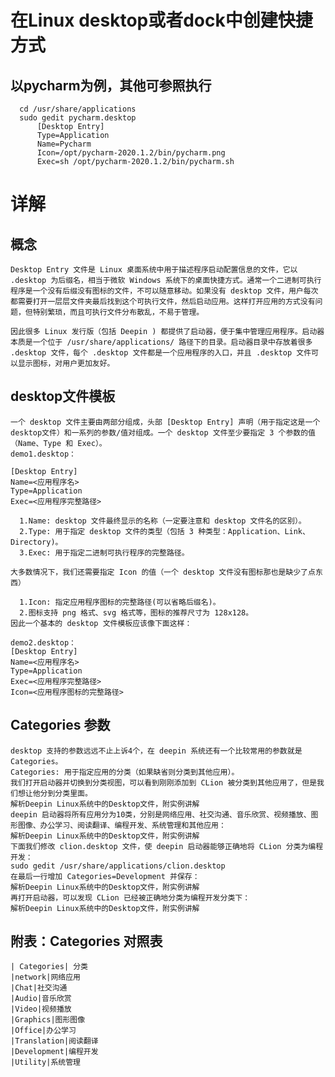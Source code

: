 # 在Linux desktop或者dock中创建快捷方式
  ## 以pycharm为例，其他可参照执行
      cd /usr/share/applications
      sudo gedit pycharm.desktop
          [Desktop Entry]
          Type=Application
          Name=Pycharm
          Icon=/opt/pycharm-2020.1.2/bin/pycharm.png
          Exec=sh /opt/pycharm-2020.1.2/bin/pycharm.sh
# 详解
## 概念
    Desktop Entry 文件是 Linux 桌面系统中用于描述程序启动配置信息的文件，它以 .desktop 为后缀名，相当于微软 Windows 系统下的桌面快捷方式。通常一个二进制可执行程序是一个没有后缀没有图标的文件，不可以随意移动。如果没有 desktop 文件，用户每次都需要打开一层层文件夹最后找到这个可执行文件，然后启动应用。这样打开应用的方式没有问题，但特别繁琐，而且可执行文件分布散乱，不易于管理。

    因此很多 Linux 发行版（包括 Deepin ) 都提供了启动器，便于集中管理应用程序。启动器本质是一个位于 /usr/share/applications/ 路径下的目录。启动器目录中存放着很多 .desktop 文件，每个 .desktop 文件都是一个应用程序的入口，并且 .desktop 文件可以显示图标，对用户更加友好。

## desktop文件模板  
    一个 desktop 文件主要由两部分组成，头部 [Desktop Entry] 声明（用于指定这是一个desktop文件）和一系列的参数/值对组成。一个 desktop 文件至少要指定 3 个参数的值（Name、Type 和 Exec）。
    demo1.desktop：

    [Desktop Entry]
    Name=<应用程序名>
    Type=Application
    Exec=<应用程序完整路径>
      
      1.Name: desktop 文件最终显示的名称（一定要注意和 desktop 文件名的区别）。
      2.Type: 用于指定 desktop 文件的类型（包括 3 种类型：Application、Link、Directory)。
      3.Exec: 用于指定二进制可执行程序的完整路径。

    大多数情况下，我们还需要指定 Icon 的值（一个 desktop 文件没有图标那也是缺少了点东西）

      1.Icon: 指定应用程序图标的完整路径(可以省略后缀名)。
      2.图标支持 png 格式、svg 格式等，图标的推荐尺寸为 128x128。
    因此一个基本的 desktop 文件模板应该像下面这样：

    demo2.desktop：
    [Desktop Entry]
    Name=<应用程序名>
    Type=Application
    Exec=<应用程序完整路径>
    Icon=<应用程序图标的完整路径>
## Categories 参数
    desktop 支持的参数远远不止上诉4个，在 deepin 系统还有一个比较常用的参数就是 Categories。
    Categories: 用于指定应用的分类（如果缺省则分类到其他应用）。
    我们打开启动器并切换到分类视图，可以看到刚刚添加到 CLion 被分类到其他应用了，但是我们想让他分到分类里面。
    解析Deepin Linux系统中的Desktop文件，附实例讲解
    deepin 启动器将所有应用分为10类，分别是网络应用、社交沟通、音乐欣赏、视频播放、图形图像、办公学习、阅读翻译、编程开发、系统管理和其他应用：
    解析Deepin Linux系统中的Desktop文件，附实例讲解
    下面我们修改 clion.desktop 文件，使 deepin 启动器能够正确地将 CLion 分类为编程开发：
    sudo gedit /usr/share/applications/clion.desktop
    在最后一行增加 Categories=Development 并保存：
    解析Deepin Linux系统中的Desktop文件，附实例讲解
    再打开启动器，可以发现 CLion 已经被正确地分类为编程开发分类下：
    解析Deepin Linux系统中的Desktop文件，附实例讲解

 

## 附表：Categories 对照表
    | Categories| 分类
    |network|网络应用
    |Chat|社交沟通
    |Audio|音乐欣赏
    |Video|视频播放
    |Graphics|图形图像
    |Office|办公学习
    |Translation|阅读翻译
    |Development|编程开发
    |Utility|系统管理

